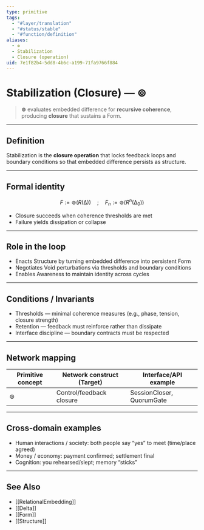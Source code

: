 ```yaml
---
type: primitive
tags:
  - "#layer/translation"
  - "#status/stable"
  - "#function/definition"
aliases:
  - ⊚
  - Stabilization
  - Closure (operation)
uid: 7e1f82b4-5dd8-4b6c-a199-71fa9766f884
---
```


# Stabilization (Closure) — ⊚

> **⊚** evaluates embedded difference for **recursive coherence**, producing **closure** that sustains a Form.

---

## Definition

Stabilization is the **closure operation** that locks feedback loops and boundary conditions so that embedded difference persists as structure.

---

## Formal identity

$$
F := ⊚(R(∆)) \quad ; \quad F_n := ⊚(R^n(∆_0))
$$

- Closure succeeds when coherence thresholds are met
- Failure yields dissipation or collapse

---

## Role in the loop

- Enacts Structure by turning embedded difference into persistent Form
- Negotiates Void perturbations via thresholds and boundary conditions
- Enables Awareness to maintain identity across cycles

---

## Conditions / Invariants

- Thresholds — minimal coherence measures (e.g., phase, tension, closure strength)
- Retention — feedback must reinforce rather than dissipate
- Interface discipline — boundary contracts must be respected

---

## Network mapping

| Primitive concept | Network construct (Target) | Interface/API example |
|-------------------|----------------------------|-----------------------|
| ⊚                 | Control/feedback closure    | SessionCloser, QuorumGate |

---

## Cross-domain examples

- Human interactions / society: both people say “yes” to meet (time/place agreed)
- Money / economy: payment confirmed; settlement final
- Cognition: you rehearsed/slept; memory “sticks”

---

## See Also

- [[RelationalEmbedding]]
- [[Delta]]
- [[Form]]
- [[Structure]]
